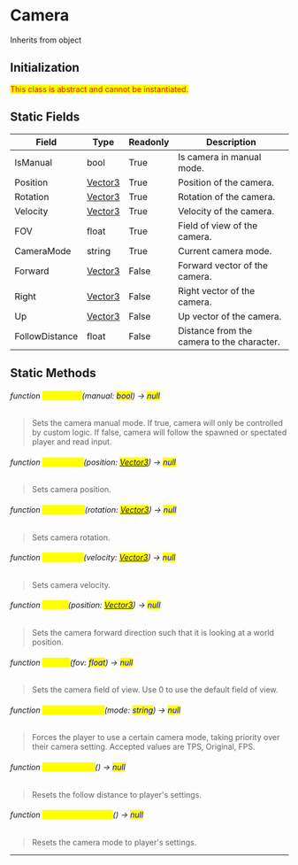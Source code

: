 # Camera
Inherits from object
## Initialization
<mark style="color:red;">This class is abstract and cannot be instantiated.</mark>
## Static Fields
|Field|Type|Readonly|Description|
|---|---|---|---|
|IsManual|bool|True|Is camera in manual mode.|
|Position|[Vector3](../objects/Vector3.md)|True|Position of the camera.|
|Rotation|[Vector3](../objects/Vector3.md)|True|Rotation of the camera.|
|Velocity|[Vector3](../objects/Vector3.md)|True|Velocity of the camera.|
|FOV|float|True|Field of view of the camera.|
|CameraMode|string|True|Current camera mode.|
|Forward|[Vector3](../objects/Vector3.md)|False|Forward vector of the camera.|
|Right|[Vector3](../objects/Vector3.md)|False|Right vector of the camera.|
|Up|[Vector3](../objects/Vector3.md)|False|Up vector of the camera.|
|FollowDistance|float|False|Distance from the camera to the character.|
## Static Methods
###### function <mark style="color:yellow;">SetManual</mark>(manual: <mark style="color:blue;">bool</mark>) → <mark style="color:blue;">null</mark>
> Sets the camera manual mode. If true, camera will only be controlled by custom logic. If false, camera will follow the spawned or spectated player and read input.

###### function <mark style="color:yellow;">SetPosition</mark>(position: <mark style="color:blue;">[Vector3](../objects/Vector3.md)</mark>) → <mark style="color:blue;">null</mark>
> Sets camera position.

###### function <mark style="color:yellow;">SetRotation</mark>(rotation: <mark style="color:blue;">[Vector3](../objects/Vector3.md)</mark>) → <mark style="color:blue;">null</mark>
> Sets camera rotation.

###### function <mark style="color:yellow;">SetVelocity</mark>(velocity: <mark style="color:blue;">[Vector3](../objects/Vector3.md)</mark>) → <mark style="color:blue;">null</mark>
> Sets camera velocity.

###### function <mark style="color:yellow;">LookAt</mark>(position: <mark style="color:blue;">[Vector3](../objects/Vector3.md)</mark>) → <mark style="color:blue;">null</mark>
> Sets the camera forward direction such that it is looking at a world position.

###### function <mark style="color:yellow;">SetFOV</mark>(fov: <mark style="color:blue;">float</mark>) → <mark style="color:blue;">null</mark>
> Sets the camera field of view. Use 0 to use the default field of view.

###### function <mark style="color:yellow;">SetCameraMode</mark>(mode: <mark style="color:blue;">string</mark>) → <mark style="color:blue;">null</mark>
> Forces the player to use a certain camera mode, taking priority over their camera setting. Accepted values are TPS, Original, FPS.

###### function <mark style="color:yellow;">ResetDistance</mark>() → <mark style="color:blue;">null</mark>
> Resets the follow distance to player's settings.

###### function <mark style="color:yellow;">ResetCameraMode</mark>() → <mark style="color:blue;">null</mark>
> Resets the camera mode to player's settings.


---


